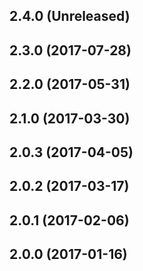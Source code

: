 ## 2.4.0 (Unreleased)

## 2.3.0 (2017-07-28)

## 2.2.0 (2017-05-31)

## 2.1.0 (2017-03-30)

## 2.0.3 (2017-04-05)
## 2.0.2 (2017-03-17)
## 2.0.1 (2017-02-06)
## 2.0.0 (2017-01-16)
